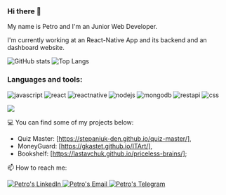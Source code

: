 ### Hi there 👋
My name is Petro and I'm an Junior Web Developer.

I'm currently working at an React-Native App and its backend and an dashboard website.

![GitHub stats](https://github-readme-stats.vercel.app/api?username=pttkachuk&show_icons=true&hide_title=true&count_private=true&include_all_commits=true&count_private=true&theme=gotham)
![Top Langs](https://github-readme-stats.vercel.app/api/top-langs/?username=pttkachuk&layout=compact&theme=gotham&custom_title=Statistics) 

### Languages and tools:
![javascript](https://img.shields.io/badge/javascript-yellow?style=for-the-badge&logo=javascript&logoColor=white)
![react](https://img.shields.io/badge/react-blue?style=for-the-badge&logo=react&logoColor=white)
![reactnative](https://img.shields.io/badge/reactnative-admiral?style=for-the-badge&logo=reactnative&logoColor=white)
![nodejs](https://img.shields.io/badge/nodejs-green?style=for-the-badge&logo=nodejs&logoColor=white)
![mongodb](https://img.shields.io/badge/mongodb%20-%20green?style=for-the-badge&logo=mongodb&logoColor=white)
![restapi](https://img.shields.io/badge/restapi-grey?style=for-the-badge&logo=restapi&logoColor=white)
![css](https://img.shields.io/badge/css-blue?style=for-the-badge&logo=css&logoColor=white)


![](https://komarev.com/ghpvc/?username=pttkachuk&style=flat&color=grey)

💻 You can find some of my projects below:
- Quiz Master: [https://stepaniuk-den.github.io/quiz-master/],
- MoneyGuard: [https://gkastet.github.io/ITArt/],
- Bookshelf: [https://lastavchuk.github.io/priceless-brains/];

📫 How to reach me:

<a href="https://www.linkedin.com/in/petro-tkachuk/">
  <img alt="Petro's LinkedIn" src="https://img.shields.io/badge/linkedin-blue?style=for-the-badge&logo=linkedin&logoColor=white"/>
</a>

<a href="mailto:petrotkachuk6@gmail.com">
  <img alt="Petro's Email" src="https://img.shields.io/badge/email-red?style=for-the-badge&logo=gmail&logoColor=white"/>
</a>

<a href="https://t.me/pttkachuk">
  <img alt="Petro's Telegram" src="https://img.shields.io/badge/Telegram-blue?style=for-the-badge&logo=telegram&logoColor=white"/>
</a>



<!---
pttkachuk/pttkachuk is a ✨ special ✨ repository because its `README.md` (this file) appears on your GitHub profile.
You can click the Preview link to take a look at your changes.
--->
